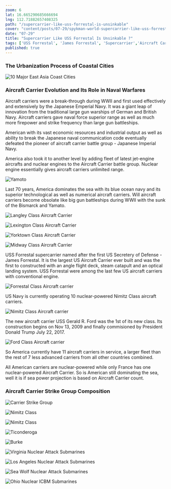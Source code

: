 ```yaml
---
zoom: 6
lat: 16.665290685666694
lng: 112.71882657408325
path: "/supercarrier-like-uss-forrestal-is-unsinkable"
cover: "content/posts/07-29/spykman-world-supercarrier-like-uss-forrestal-is-unsinkable.png"
date: "07-29"
title: "Supercarrier Like USS Forrestal Is Unsinkable ?"
tags: ['USS Forrestal', 'James Forrestal', 'Supercarrier','Aircraft Carrier','US Navy','Blue Ocean Navy','Submarine','Longrange Missle','Spykman World','Nicholas Spykman']    
published: true
---
```

### The Urbanization Process of Coastal Cities
![10 Major East Asia Coast Cities](content/posts/07-29/10_major_coastal_cities_of_east_asia.png)

### Aircraft Carrier Evolution and Its Role in Naval Warfares
Aircraft carriers were a break-through during WWII and first used effectively and extensively by the Japanese Emperial Navy. It was a giant leap of innovation from the traditional large gun warships of German and British Navy. Aircraft carriers gave naval force superior range as well as much more firepower and strike frequency than large gun battleships.

American with its vast economic resources and industrial output as well as ability to break the Japanese naval communication code eventually defeated the pioneer of aircraft carrier battle group - Japanese Imperial Navy.

America also took it to another level by adding fleet of latest jet-engine aircrafts and nuclear engines to the Aircraft Carrier battle group. Nuclear engine essentially gives aircraft carriers unlimited range.

![Yamoto](content/posts/07-29/yamoto_battleship.png)

Last 70 years, America dominates the sea with its blue ocean navy and its superior technological as well as numerical aircraft carriers. Will aircraft carriers become obsolate like big gun battleships during WWII with the sunk of the Bismarck and Yamato. 

![Langley Class Aircraft Carrier](content/posts/07-29/langley_class_carrier.png)

![Lexington Class Aircraft Carrier](content/posts/07-29/lexington_class_carrier.png)

![Yorktown Class Aircraft Carrier](content/posts/07-29/yorktown_class_carrier.png)

![Midway Class Aircraft Carrier](content/posts/07-29/midway_class_carrier.png)

USS Forrestal supercarrier named after the first US Secretery of Defense - James Forrestal. It is the largest US Aircraft Carrier ever built and was the first to constructed with an angle flight deck, steam catapult and an optical landing system. USS Forrestal were among the last few US aircraft carriers with conventional engine. 

![Forrestal Class Aircraft carrier](content/posts/07-29/forrestal_class_carrier.png)

US Navy is currently operating 10 nuclear-powered Nimitz Class aircraft carriers.

![Nimitz Class Aircraft carrier](content/posts/07-29/nimitz_class_carrier.png)

The new aircraft carrier USS Gerald R. Ford was the 1st of its new class. Its construction begins on Nov 13, 2009 and finally commisioned by President Donald Trump July 22, 2017.

![Ford Class Aircraft carrier](content/posts/07-29/ford_class_carrier.png)

So America currently have 11 aircraft carriers in service, a larger fleet than the rest of 7 less advanced carriers from all other countries combined. 

All American carriers are nuclear-powered while only France has one nuclear-powered Aircraft Carrier. So is American still dominating the sea, well it is if sea power projection is based on Aircraft Carrier count. 

### Aircraft Carrier Strike Group Composition
![Carrier Strike Group](content/posts/07-29/US_Carrier_Strike_Group.png)

![Nimitz Class](content/posts/07-29/Nimitz_class_Carrier01.png)

![Nimitz Class](content/posts/07-29/Nimitz_class_Carrier02.png)

![Ticonderoga](content/posts/07-29/Ticonderoga_cruiser.png)

![Burke](content/posts/07-29/Burke_destroyer.png)

![Virginia Nuclear Attack Submarines](content/posts/07-29/virginia_attack_submarines.png)

![Los Angeles Nuclear Attack Submarines](content/posts/07-29/Los_Angeles_attack_submarines.png)

![Sea Wolf Nuclear Attack Submarines](content/posts/07-29/Seawolf_Attack_Submarines.png)

![Ohio Nuclear ICBM Submarines](content/posts/07-29/ohio_ballistic_missile_submarine.png)





